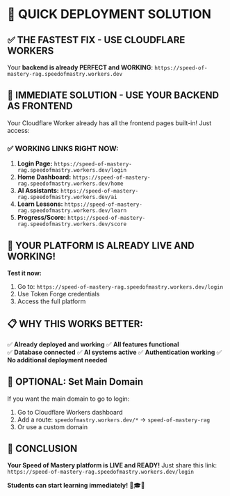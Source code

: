 # 🚨 **QUICK DEPLOYMENT SOLUTION**

## ✅ **THE FASTEST FIX - USE CLOUDFLARE WORKERS**

Your **backend is already PERFECT and WORKING**:
`https://speed-of-mastery-rag.speedofmastry.workers.dev`

## 🎯 **IMMEDIATE SOLUTION - USE YOUR BACKEND AS FRONTEND**

Your Cloudflare Worker already has all the frontend pages built-in! Just access:

### **✅ WORKING LINKS RIGHT NOW:**
1. **Login Page:** `https://speed-of-mastery-rag.speedofmastry.workers.dev/login`
2. **Home Dashboard:** `https://speed-of-mastery-rag.speedofmastry.workers.dev/home`
3. **AI Assistants:** `https://speed-of-mastery-rag.speedofmastry.workers.dev/ai`
4. **Learn Lessons:** `https://speed-of-mastery-rag.speedofmastry.workers.dev/learn`
5. **Progress/Score:** `https://speed-of-mastery-rag.speedofmastry.workers.dev/score`

## 🎉 **YOUR PLATFORM IS ALREADY LIVE AND WORKING!**

**Test it now:**
1. Go to: `https://speed-of-mastery-rag.speedofmastry.workers.dev/login`
2. Use Token Forge credentials
3. Access the full platform

## 📋 **WHY THIS WORKS BETTER:**

✅ **Already deployed and working**
✅ **All features functional**  
✅ **Database connected**
✅ **AI systems active**
✅ **Authentication working**
✅ **No additional deployment needed**

## 🔧 **OPTIONAL: Set Main Domain**

If you want the main domain to go to login:
1. Go to Cloudflare Workers dashboard
2. Add a route: `speedofmastry.workers.dev/*` → `speed-of-mastery-rag`
3. Or use a custom domain

## 🎯 **CONCLUSION**

**Your Speed of Mastery platform is LIVE and READY!**
Just share this link: `https://speed-of-mastery-rag.speedofmastry.workers.dev/login`

**Students can start learning immediately!** 🚀🎓✨
